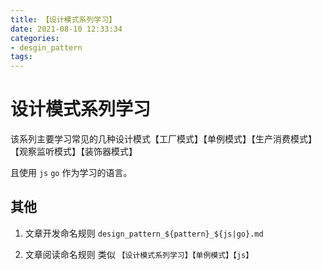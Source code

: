 ```yaml
---
title: 【设计模式系列学习】
date: 2021-08-10 12:33:34
categories:
- desgin_pattern
tags:
---
```


# 设计模式系列学习

该系列主要学习常见的几种设计模式【工厂模式】【单例模式】【生产消费模式】【观察监听模式】【装饰器模式】

且使用  `js` `go` 作为学习的语言。

## 其他

1. 文章开发命名规则 `design_pattern_${pattern}_${js|go}.md` 

2. 文章阅读命名规则 类似 `【设计模式系列学习】【单例模式】【js】`
